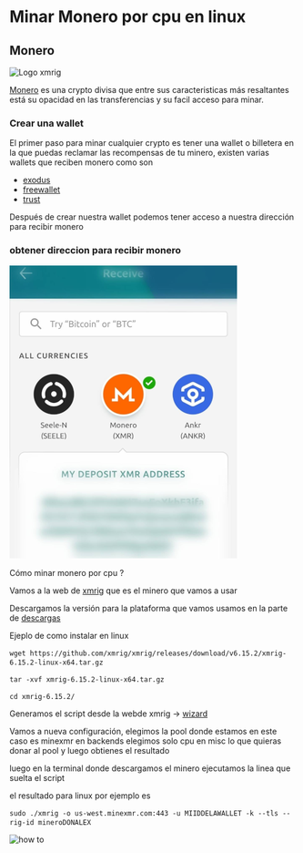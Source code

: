 # Minar Monero por cpu en linux 

## Monero 
 
![Logo xmrig](https://s2.coinmarketcap.com/static/img/coins/200x200/328.png) 

[Monero](https://www.getmonero.org/) es una crypto divisa que entre sus caracteristicas más resaltantes está su opacidad en las transferencias y su facil acceso para minar.

### Crear una wallet 

El primer paso para minar cualquier crypto es tener una wallet o billetera en la que puedas reclamar las recompensas de tu minero, existen varias wallets que reciben monero como son 
- [exodus](https://www.exodus.com/) 
- [freewallet](https://freewallet.org/) 
- [trust](https://trustwallet.com/es/) 

Después de crear nuestra wallet podemos tener acceso a nuestra dirección para recibir monero

### obtener direccion para recibir monero

![recive monero](https://github.com/cypherplatxs/MinandoMonero/blob/main/pics%20monero/moneroenlinux.png)


 Cómo minar monero  por cpu ?
 
 

Vamos a la web de [xmrig](https://xmrig.com/) que es el minero que vamos a usar

Descargamos la versión para la plataforma que vamos usamos en la parte de [descargas](https://xmrig.com/download)

Ejeplo de como instalar en linux

~~~
wget https://github.com/xmrig/xmrig/releases/download/v6.15.2/xmrig-6.15.2-linux-x64.tar.gz
~~~

~~~
tar -xvf xmrig-6.15.2-linux-x64.tar.gz
~~~


~~~
cd xmrig-6.15.2/
~~~


Generamos el script desde la webde xmrig → [wizard](https://xmrig.com/wizard)


Vamos a nueva configuración, elegimos la pool donde estamos en este caso es minexmr en backends elegimos solo cpu  en misc lo que quieras donar al pool y luego obtienes el resultado  


luego en la terminal donde descargamos el minero ejecutamos la linea que suelta el script 


el resultado para linux por ejemplo es 


~~~
sudo ./xmrig -o us-west.minexmr.com:443 -u MIIDDELAWALLET -k --tls --rig-id mineroDONALEX
~~~


![how to](https://github.com/cypherplatxs/MinandoMonero/blob/main/pics%20monero/MINARMONEROENLINUX.gif)






